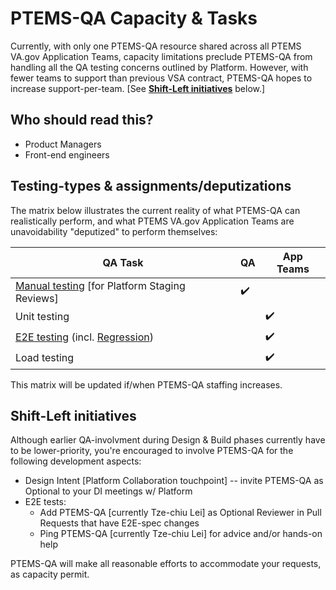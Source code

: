 # PTEMS-QA Capacity & Tasks

Currently, with only one PTEMS-QA resource shared across all PTEMS VA.gov Application Teams, capacity limitations preclude PTEMS-QA from handling all the QA testing concerns outlined by Platform.  However, with fewer teams to support than previous VSA contract, PTEMS-QA hopes to increase support-per-team.  \[See **[Shift-Left initiatives](#shift-left-initiatives)** below.\]

## Who should read this?

- Product Managers
- Front-end engineers

## Testing-types & assignments/deputizations

The matrix below illustrates the current reality of what PTEMS-QA can realistically perform, and what PTEMS VA.gov Application Teams are unavoidability "deputized" to perform themselves:

| QA Task | QA | App Teams |
| ------- | ------ | ----------------- |
| [Manual testing][manual-testing] [for Platform Staging Reviews] | :heavy_check_mark: | |
| Unit testing | | :heavy_check_mark: |
| [E2E testing][e2e-testing] (incl. [Regression][regression]) | | :heavy_check_mark: |
| Load testing | | :heavy_check_mark: |

This matrix will be updated if/when PTEMS-QA staffing increases.

## Shift-Left initiatives

Although earlier QA-involvment during Design & Build phases currently have to be lower-priority, you're encouraged to involve PTEMS-QA for the following development aspects:

- Design Intent \[Platform Collaboration touchpoint\] -- invite PTEMS-QA as Optional to your DI meetings w/ Platform
- E2E tests:
  - Add PTEMS-QA \[currently Tze-chiu Lei\] as Optional Reviewer in Pull Requests that have E2E-spec changes
  - Ping PTEMS-QA \[currently Tze-chiu Lei\] for advice and/or hands-on help

PTEMS-QA will make all reasonable efforts to accommodate your requests, as capacity permit.

[shift-left]: https://github.com/department-of-veterans-affairs/va.gov-team/edit/master/teams/vsa/engineering/qa/ptems-qa-tasks-capacity.md#shift-left-initiatives
[manual-testing]: manual-ui-testing-process.md
[e2e-testing]: ptems-qa-e2e-testing.md
[regression]: ptems-qa-regression.md
